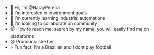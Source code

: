 - 👋 Hi, I’m @NarayPereira
- 👀 I’m interested in environment goals
- 🌱 I’m currently learning industrial automations
- 💞️ I’m looking to collaborate on community 
- 📫 How to reach me: search by my name, you will easily find me on plattaforms 
- 😄 Pronouns: she her 
- ⚡ Fun fact: I'm a Brazilian and I dont play football 

<!---
NarayPereira/NarayPereira is a ✨ special ✨ repository because its `README.md` (this file) appears on your GitHub profile.
You can click the Preview link to take a look at your changes.
--->
